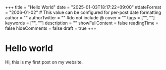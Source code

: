 +++
title = "Hello World"
date = "2025-01-03T18:17:22+09:00"
#dateFormat = "2006-01-02" # This value can be configured for per-post date formatting
author = ""
authorTwitter = "" #do not include @
cover = ""
tags = ["", ""]
keywords = ["", ""]
description = ""
showFullContent = false
readingTime = false
hideComments = false
draft = true
+++

# Hello world

Hi, this is my first post on my website.
